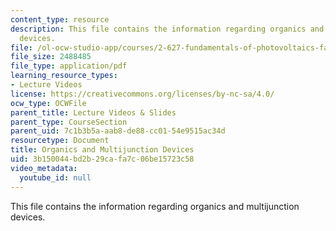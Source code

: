 ```yaml
---
content_type: resource
description: This file contains the information regarding organics and multijunction
  devices.
file: /ol-ocw-studio-app/courses/2-627-fundamentals-of-photovoltaics-fall-2013/3b150044bd2b29cafa7c06be15723c58_MIT2_627F13_lec16.pdf
file_size: 2488485
file_type: application/pdf
learning_resource_types:
- Lecture Videos
license: https://creativecommons.org/licenses/by-nc-sa/4.0/
ocw_type: OCWFile
parent_title: Lecture Videos & Slides
parent_type: CourseSection
parent_uid: 7c1b3b5a-aab8-de88-cc01-54e9515ac34d
resourcetype: Document
title: Organics and Multijunction Devices
uid: 3b150044-bd2b-29ca-fa7c-06be15723c58
video_metadata:
  youtube_id: null
---
```

This file contains the information regarding organics and multijunction devices.